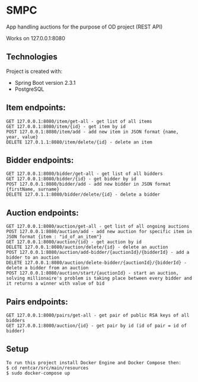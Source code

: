 # SMPC
App handling auctions for the purpose of OD project (REST API)

Works on 127.0.0.1:8080

## Technologies
Project is created with:
 * Spring Boot version 2.3.1
 * PostgreSQL

## Item endpoints:
```
GET 127.0.0.1:8080/item/get-all - get list of all items
GET 127.0.0.1:8080/item/{id} - get item by id
POST 127.0.0.1:8080/item/add - add new item in JSON format {name, year, value}
DELETE 127.0.1.1:8080/item/delete/{id} - delete an item
```
## Bidder endpoints:
```
GET 127.0.0.1:8080/bidder/get-all - get list of all bidders
GET 127.0.0.1:8080/bidder/{id} - get bidder by id
POST 127.0.0.1:8080/bidder/add - add new bidder in JSON format {firstName, surname}
DELETE 127.0.1.1:8080/bidder/delete/{id} - delete a bidder
```
## Auction endpoints:
```
GET 127.0.0.1:8080/auction/get-all - get list of all ongoing auctions
POST 127.0.0.1:8080/auction/add - add new auction for specific item in JSON format {item : "id_of_an_item"}
GET 127.0.0.1:8080/auction/{id} - get auction by id
DELETE 127.0.0.1:8080/auction/delete/{id} - delete an auction
POST 127.0.0.1:8080/auction/add-bidder/{auctionId}/{bidderId} - add a bidder to an auction
DELETE 127.0.0.1:8080/auction/delete-bidder/{auctionId}/{bidderId} - delete a bidder from an auction
POST 127.0.0.1:8080/auction/start/{auctionId} - start an auction, solving millionaire's problem is taking place between every bidder and it returns a winner with value of bid
```
## Pairs endpoints:
```
GET 127.0.0.1:8080/pairs/get-all - get pair of public RSA keys of all bidders
GET 127.0.0.1:8080/auction/{id} - get pair by id (id of pair = id of bidder)
```
## Setup
```
To run this project install Docker Engine and Docker Compose then:
$ cd rentcar/src/main/resources
$ sudo docker-compose up
```
